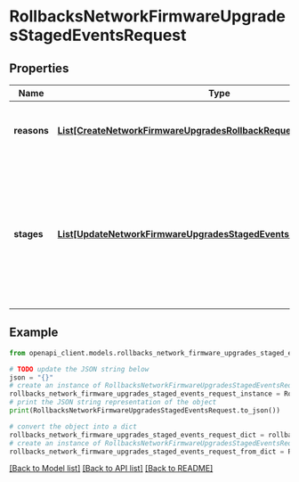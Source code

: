 # RollbacksNetworkFirmwareUpgradesStagedEventsRequest


## Properties

Name | Type | Description | Notes
------------ | ------------- | ------------- | -------------
**reasons** | [**List[CreateNetworkFirmwareUpgradesRollbackRequestReasonsInner]**](CreateNetworkFirmwareUpgradesRollbackRequestReasonsInner.md) | The reason for rolling back the staged upgrade | [optional] 
**stages** | [**List[UpdateNetworkFirmwareUpgradesStagedEventsRequestStagesInner]**](UpdateNetworkFirmwareUpgradesStagedEventsRequestStagesInner.md) | All completed or in-progress stages in the network with their new start times. All pending stages will be canceled | 

## Example

```python
from openapi_client.models.rollbacks_network_firmware_upgrades_staged_events_request import RollbacksNetworkFirmwareUpgradesStagedEventsRequest

# TODO update the JSON string below
json = "{}"
# create an instance of RollbacksNetworkFirmwareUpgradesStagedEventsRequest from a JSON string
rollbacks_network_firmware_upgrades_staged_events_request_instance = RollbacksNetworkFirmwareUpgradesStagedEventsRequest.from_json(json)
# print the JSON string representation of the object
print(RollbacksNetworkFirmwareUpgradesStagedEventsRequest.to_json())

# convert the object into a dict
rollbacks_network_firmware_upgrades_staged_events_request_dict = rollbacks_network_firmware_upgrades_staged_events_request_instance.to_dict()
# create an instance of RollbacksNetworkFirmwareUpgradesStagedEventsRequest from a dict
rollbacks_network_firmware_upgrades_staged_events_request_from_dict = RollbacksNetworkFirmwareUpgradesStagedEventsRequest.from_dict(rollbacks_network_firmware_upgrades_staged_events_request_dict)
```
[[Back to Model list]](../README.md#documentation-for-models) [[Back to API list]](../README.md#documentation-for-api-endpoints) [[Back to README]](../README.md)


